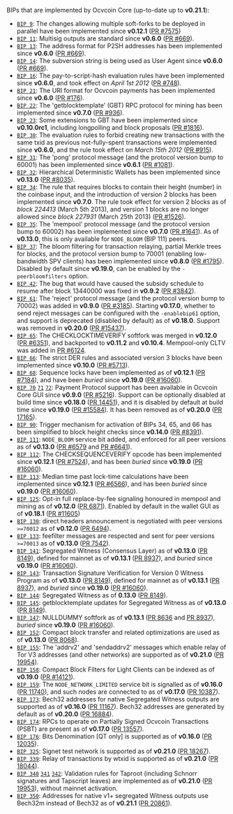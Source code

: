 BIPs that are implemented by Ocvcoin Core (up-to-date up to **v0.21.1**):

* [`BIP 9`](https://github.com/ocvcoin/bips/blob/master/bip-0009.mediawiki): The changes allowing multiple soft-forks to be deployed in parallel have been implemented since **v0.12.1**  ([PR #7575](https://github.com/ocvcoin/ocvcoin/pull/7575))
* [`BIP 11`](https://github.com/ocvcoin/bips/blob/master/bip-0011.mediawiki): Multisig outputs are standard since **v0.6.0** ([PR #669](https://github.com/ocvcoin/ocvcoin/pull/669)).
* [`BIP 13`](https://github.com/ocvcoin/bips/blob/master/bip-0013.mediawiki): The address format for P2SH addresses has been implemented since **v0.6.0** ([PR #669](https://github.com/ocvcoin/ocvcoin/pull/669)).
* [`BIP 14`](https://github.com/ocvcoin/bips/blob/master/bip-0014.mediawiki): The subversion string is being used as User Agent since **v0.6.0** ([PR #669](https://github.com/ocvcoin/ocvcoin/pull/669)).
* [`BIP 16`](https://github.com/ocvcoin/bips/blob/master/bip-0016.mediawiki): The pay-to-script-hash evaluation rules have been implemented since **v0.6.0**, and took effect on *April 1st 2012* ([PR #748](https://github.com/ocvcoin/ocvcoin/pull/748)).
* [`BIP 21`](https://github.com/ocvcoin/bips/blob/master/bip-0021.mediawiki): The URI format for Ocvcoin payments has been implemented since **v0.6.0** ([PR #176](https://github.com/ocvcoin/ocvcoin/pull/176)).
* [`BIP 22`](https://github.com/ocvcoin/bips/blob/master/bip-0022.mediawiki): The 'getblocktemplate' (GBT) RPC protocol for mining has been implemented since **v0.7.0** ([PR #936](https://github.com/ocvcoin/ocvcoin/pull/936)).
* [`BIP 23`](https://github.com/ocvcoin/bips/blob/master/bip-0023.mediawiki): Some extensions to GBT have been implemented since **v0.10.0rc1**, including longpolling and block proposals ([PR #1816](https://github.com/ocvcoin/ocvcoin/pull/1816)).
* [`BIP 30`](https://github.com/ocvcoin/bips/blob/master/bip-0030.mediawiki): The evaluation rules to forbid creating new transactions with the same txid as previous not-fully-spent transactions were implemented since **v0.6.0**, and the rule took effect on *March 15th 2012* ([PR #915](https://github.com/ocvcoin/ocvcoin/pull/915)).
* [`BIP 31`](https://github.com/ocvcoin/bips/blob/master/bip-0031.mediawiki): The 'pong' protocol message (and the protocol version bump to 60001) has been implemented since **v0.6.1** ([PR #1081](https://github.com/ocvcoin/ocvcoin/pull/1081)).
* [`BIP 32`](https://github.com/ocvcoin/bips/blob/master/bip-0032.mediawiki): Hierarchical Deterministic Wallets has been implemented since **v0.13.0** ([PR #8035](https://github.com/ocvcoin/ocvcoin/pull/8035)).
* [`BIP 34`](https://github.com/ocvcoin/bips/blob/master/bip-0034.mediawiki): The rule that requires blocks to contain their height (number) in the coinbase input, and the introduction of version 2 blocks has been implemented since **v0.7.0**. The rule took effect for version 2 blocks as of *block 224413* (March 5th 2013), and version 1 blocks are no longer allowed since *block 227931* (March 25th 2013) ([PR #1526](https://github.com/ocvcoin/ocvcoin/pull/1526)).
* [`BIP 35`](https://github.com/ocvcoin/bips/blob/master/bip-0035.mediawiki): The 'mempool' protocol message (and the protocol version bump to 60002) has been implemented since **v0.7.0** ([PR #1641](https://github.com/ocvcoin/ocvcoin/pull/1641)). As of **v0.13.0**, this is only available for `NODE_BLOOM` (BIP 111) peers.
* [`BIP 37`](https://github.com/ocvcoin/bips/blob/master/bip-0037.mediawiki): The bloom filtering for transaction relaying, partial Merkle trees for blocks, and the protocol version bump to 70001 (enabling low-bandwidth SPV clients) has been implemented since **v0.8.0** ([PR #1795](https://github.com/ocvcoin/ocvcoin/pull/1795)). Disabled by default since **v0.19.0**, can be enabled by the `-peerbloomfilters` option.
* [`BIP 42`](https://github.com/ocvcoin/bips/blob/master/bip-0042.mediawiki): The bug that would have caused the subsidy schedule to resume after block 13440000 was fixed in **v0.9.2** ([PR #3842](https://github.com/ocvcoin/ocvcoin/pull/3842)).
* [`BIP 61`](https://github.com/ocvcoin/bips/blob/master/bip-0061.mediawiki): The 'reject' protocol message (and the protocol version bump to 70002) was added in **v0.9.0** ([PR #3185](https://github.com/ocvcoin/ocvcoin/pull/3185)). Starting **v0.17.0**, whether to send reject messages can be configured with the `-enablebip61` option, and support is deprecated (disabled by default) as of **v0.18.0**. Support was removed in **v0.20.0** ([PR #15437](https://github.com/ocvcoin/ocvcoin/pull/15437)).
* [`BIP 65`](https://github.com/ocvcoin/bips/blob/master/bip-0065.mediawiki): The CHECKLOCKTIMEVERIFY softfork was merged in **v0.12.0** ([PR #6351](https://github.com/ocvcoin/ocvcoin/pull/6351)), and backported to **v0.11.2** and **v0.10.4**. Mempool-only CLTV was added in [PR #6124](https://github.com/ocvcoin/ocvcoin/pull/6124).
* [`BIP 66`](https://github.com/ocvcoin/bips/blob/master/bip-0066.mediawiki): The strict DER rules and associated version 3 blocks have been implemented since **v0.10.0** ([PR #5713](https://github.com/ocvcoin/ocvcoin/pull/5713)).
* [`BIP 68`](https://github.com/ocvcoin/bips/blob/master/bip-0068.mediawiki): Sequence locks have been implemented as of **v0.12.1**  ([PR #7184](https://github.com/ocvcoin/ocvcoin/pull/7184)), and have been *buried* since **v0.19.0** ([PR #16060](https://github.com/ocvcoin/ocvcoin/pull/16060)).
* [`BIP 70`](https://github.com/ocvcoin/bips/blob/master/bip-0070.mediawiki) [`71`](https://github.com/ocvcoin/bips/blob/master/bip-0071.mediawiki) [`72`](https://github.com/ocvcoin/bips/blob/master/bip-0072.mediawiki):
  Payment Protocol support has been available in Ocvcoin Core GUI since **v0.9.0** ([PR #5216](https://github.com/ocvcoin/ocvcoin/pull/5216)).
  Support can be optionally disabled at build time since **v0.18.0** ([PR 14451](https://github.com/ocvcoin/ocvcoin/pull/14451)),
  and it is disabled by default at build time since **v0.19.0** ([PR #15584](https://github.com/ocvcoin/ocvcoin/pull/15584)).
  It has been removed as of **v0.20.0** ([PR 17165](https://github.com/ocvcoin/ocvcoin/pull/17165)).
* [`BIP 90`](https://github.com/ocvcoin/bips/blob/master/bip-0090.mediawiki): Trigger mechanism for activation of BIPs 34, 65, and 66 has been simplified to block height checks since **v0.14.0** ([PR #8391](https://github.com/ocvcoin/ocvcoin/pull/8391)).
* [`BIP 111`](https://github.com/ocvcoin/bips/blob/master/bip-0111.mediawiki): `NODE_BLOOM` service bit added, and enforced for all peer versions as of **v0.13.0** ([PR #6579](https://github.com/ocvcoin/ocvcoin/pull/6579) and [PR #6641](https://github.com/ocvcoin/ocvcoin/pull/6641)).
* [`BIP 112`](https://github.com/ocvcoin/bips/blob/master/bip-0112.mediawiki): The CHECKSEQUENCEVERIFY opcode has been implemented since **v0.12.1** ([PR #7524](https://github.com/ocvcoin/ocvcoin/pull/7524)), and has been *buried* since **v0.19.0** ([PR #16060](https://github.com/ocvcoin/ocvcoin/pull/16060)).
* [`BIP 113`](https://github.com/ocvcoin/bips/blob/master/bip-0113.mediawiki): Median time past lock-time calculations have been implemented since **v0.12.1** ([PR #6566](https://github.com/ocvcoin/ocvcoin/pull/6566)), and has been *buried* since **v0.19.0** ([PR #16060](https://github.com/ocvcoin/ocvcoin/pull/16060)).
* [`BIP 125`](https://github.com/ocvcoin/bips/blob/master/bip-0125.mediawiki): Opt-in full replace-by-fee signaling honoured in mempool and mining as of **v0.12.0** ([PR 6871](https://github.com/ocvcoin/ocvcoin/pull/6871)). Enabled by default in the wallet GUI as of **v0.18.1** ([PR #11605](https://github.com/ocvcoin/ocvcoin/pull/11605))
* [`BIP 130`](https://github.com/ocvcoin/bips/blob/master/bip-0130.mediawiki): direct headers announcement is negotiated with peer versions `>=70012` as of **v0.12.0** ([PR 6494](https://github.com/ocvcoin/ocvcoin/pull/6494)).
* [`BIP 133`](https://github.com/ocvcoin/bips/blob/master/bip-0133.mediawiki): feefilter messages are respected and sent for peer versions `>=70013` as of **v0.13.0** ([PR 7542](https://github.com/ocvcoin/ocvcoin/pull/7542)).
* [`BIP 141`](https://github.com/ocvcoin/bips/blob/master/bip-0141.mediawiki): Segregated Witness (Consensus Layer) as of **v0.13.0** ([PR 8149](https://github.com/ocvcoin/ocvcoin/pull/8149)), defined for mainnet as of **v0.13.1** ([PR 8937](https://github.com/ocvcoin/ocvcoin/pull/8937)), and *buried* since **v0.19.0** ([PR #16060](https://github.com/ocvcoin/ocvcoin/pull/16060)).
* [`BIP 143`](https://github.com/ocvcoin/bips/blob/master/bip-0143.mediawiki): Transaction Signature Verification for Version 0 Witness Program as of **v0.13.0** ([PR 8149](https://github.com/ocvcoin/ocvcoin/pull/8149)), defined for mainnet as of **v0.13.1** ([PR 8937](https://github.com/ocvcoin/ocvcoin/pull/8937)), and *buried* since **v0.19.0** ([PR #16060](https://github.com/ocvcoin/ocvcoin/pull/16060)).
* [`BIP 144`](https://github.com/ocvcoin/bips/blob/master/bip-0144.mediawiki): Segregated Witness as of **0.13.0** ([PR 8149](https://github.com/ocvcoin/ocvcoin/pull/8149)).
* [`BIP 145`](https://github.com/ocvcoin/bips/blob/master/bip-0145.mediawiki): getblocktemplate updates for Segregated Witness as of **v0.13.0** ([PR 8149](https://github.com/ocvcoin/ocvcoin/pull/8149)).
* [`BIP 147`](https://github.com/ocvcoin/bips/blob/master/bip-0147.mediawiki): NULLDUMMY softfork as of **v0.13.1** ([PR 8636](https://github.com/ocvcoin/ocvcoin/pull/8636) and [PR 8937](https://github.com/ocvcoin/ocvcoin/pull/8937)), *buried* since **v0.19.0** ([PR #16060](https://github.com/ocvcoin/ocvcoin/pull/16060)).
* [`BIP 152`](https://github.com/ocvcoin/bips/blob/master/bip-0152.mediawiki): Compact block transfer and related optimizations are used as of **v0.13.0** ([PR 8068](https://github.com/ocvcoin/ocvcoin/pull/8068)).
* [`BIP 155`](https://github.com/ocvcoin/bips/blob/master/bip-0155.mediawiki): The 'addrv2' and 'sendaddrv2' messages which enable relay of Tor V3 addresses (and other networks) are supported as of **v0.21.0** ([PR 19954](https://github.com/ocvcoin/ocvcoin/pull/19954)).
* [`BIP 158`](https://github.com/ocvcoin/bips/blob/master/bip-0158.mediawiki): Compact Block Filters for Light Clients can be indexed as of **v0.19.0** ([PR #14121](https://github.com/ocvcoin/ocvcoin/pull/14121)).
* [`BIP 159`](https://github.com/ocvcoin/bips/blob/master/bip-0159.mediawiki): The `NODE_NETWORK_LIMITED` service bit is signalled as of **v0.16.0** ([PR 11740](https://github.com/ocvcoin/ocvcoin/pull/11740)), and such nodes are connected to as of **v0.17.0** ([PR 10387](https://github.com/ocvcoin/ocvcoin/pull/10387)).
* [`BIP 173`](https://github.com/ocvcoin/bips/blob/master/bip-0173.mediawiki): Bech32 addresses for native Segregated Witness outputs are supported as of **v0.16.0** ([PR 11167](https://github.com/ocvcoin/ocvcoin/pull/11167)). Bech32 addresses are generated by default as of **v0.20.0** ([PR 16884](https://github.com/ocvcoin/ocvcoin/pull/16884)).
* [`BIP 174`](https://github.com/ocvcoin/bips/blob/master/bip-0174.mediawiki): RPCs to operate on Partially Signed Ocvcoin Transactions (PSBT) are present as of **v0.17.0** ([PR 13557](https://github.com/ocvcoin/ocvcoin/pull/13557)).
* [`BIP 176`](https://github.com/ocvcoin/bips/blob/master/bip-0176.mediawiki): Bits Denomination [QT only] is supported as of **v0.16.0** ([PR 12035](https://github.com/ocvcoin/ocvcoin/pull/12035)).
* [`BIP 325`](https://github.com/ocvcoin/bips/blob/master/bip-0325.mediawiki): Signet test network is supported as of **v0.21.0** ([PR 18267](https://github.com/ocvcoin/ocvcoin/pull/18267)).
* [`BIP 339`](https://github.com/ocvcoin/bips/blob/master/bip-0339.mediawiki): Relay of transactions by wtxid is supported as of **v0.21.0** ([PR 18044](https://github.com/ocvcoin/ocvcoin/pull/18044)).
* [`BIP 340`](https://github.com/ocvcoin/bips/blob/master/bip-0340.mediawiki) [`341`](https://github.com/ocvcoin/bips/blob/master/bip-0341.mediawiki) [`342`](https://github.com/ocvcoin/bips/blob/master/bip-0342.mediawiki): Validation rules for Taproot (including Schnorr signatures and Tapscript leaves) are implemented as of **v0.21.0** ([PR 19953](https://github.com/ocvcoin/ocvcoin/pull/19953)), without mainnet activation.
* [`BIP 350`](https://github.com/ocvcoin/bips/blob/master/bip-0350.mediawiki): Addresses for native v1+ segregated Witness outputs use Bech32m instead of Bech32 as of **v0.21.1** ([PR 20861](https://github.com/ocvcoin/ocvcoin/pull/20861)).
